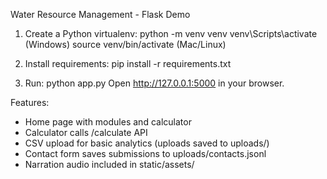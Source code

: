 
Water Resource Management - Flask Demo

1. Create a Python virtualenv:
   python -m venv venv
   venv\Scripts\activate   (Windows)
   source venv/bin/activate  (Mac/Linux)

2. Install requirements:
   pip install -r requirements.txt

3. Run:
   python app.py
   Open http://127.0.0.1:5000 in your browser.

Features:
- Home page with modules and calculator
- Calculator calls /calculate API
- CSV upload for basic analytics (uploads saved to uploads/)
- Contact form saves submissions to uploads/contacts.jsonl
- Narration audio included in static/assets/
